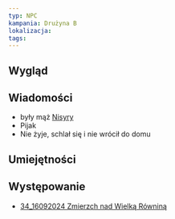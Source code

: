 ```yaml
---
typ: NPC
kampania: Drużyna B
lokalizacja: 
tags: 
---
```


## Wygląd

## Wiadomości
- były mąż [Nisyry](./Nisyra.md)
- Pijak
- Nie żyje, schlał się i nie wrócił do domu

## Umiejętności

## Występowanie
- [34_16092024 Zmierzch nad Wielką Równiną](../sesje/34_16092024%20Zmierzch%20nad%20Wielk%C4%85%20R%C3%B3wnin%C4%85.md)






